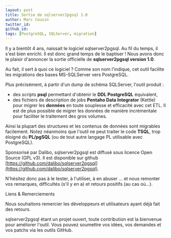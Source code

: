 ```yaml
---
layout: post
title: Sortie de sqlserver2pgsql 1.0 
author: Marc Cousin
twitter_id: 
github_id: 
tags: [PostgreSQL, SQLServer, migration]
---
```


Il y a bientôt 4 ans, naissait le logiciel sqlserver2pgsql. Au fil du temps, il s'est bien enrichi. Il est donc grand temps de le baptiser !
Nous avons donc le plaisir d'annoncer la sortie officielle de **sqlserver2pgsql version 1.0**.

Au fait, il sert à quoi ce logiciel ?
Comme son nom l'indique, cet outil facilite les migrations des bases MS-SQLServer vers PostgreSQL.

<!--MORE-->

Plus précisément, à partir d'un dump de schéma SQLServer, l'outil produit :

  * des scripts __psql__ permettant d'obtenir le **DDL PostgreSQL** équivalent,
  * des fichiers de description de jobs __Pentaho Data Integrator__ (Kettle) pour migrer les **données** en toute souplesse et efficacité avec cet ETL. Il est de plus possible de migrer les données de manière incrémentale pour faciliter le traitement des gros volumes.

Ainsi la plupart des structures et les contenus de données sont migrables facilement. Notez néanmoins que l'outil ne peut traiter le code __TSQL__, trop éloigné du __PL/pgSQL__ (ou de tout autre langage PL utilisable avec PostgreSQL).

Sponsorisé par Dalibo, sqlserver2pgsql est diffusé sous licence Open Source (GPL v3). Il est disponible sur github [https://github.com/dalibo/sqlserver2pgsql](https://github.com/dalibo/sqlserver2pgsql).

N'hésitez donc pas à le tester, à l'utiliser, à en abuser ... et nous remonter vos remarques, difficultés (s'il y en a) et retours positifs (au cas où...).

Liens & Remerciements

Nous souhaitons remercier les développeurs et utilisateurs ayant déjà fait des retours.

sqlserver2pgsql étant un projet ouvert, toute contribution est la bienvenue pour améliorer l'outil. Vous pouvez soumettre vos idées, vos demandes et vos patchs via les outils GitHub.

